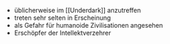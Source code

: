 - üblicherweise im [[Underdark]] anzutreffen
- treten sehr selten in Erscheinung
- als Gefahr für humanoide Zivilisationen angesehen
- Erschöpfer der Intellektverzehrer